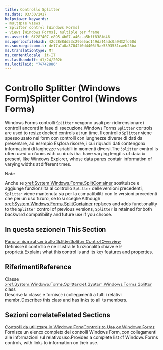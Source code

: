 ```yaml
---
title: Controllo Splitter
ms.date: 03/30/2017
helpviewer_keywords:
- multiple views
- Splitter control [Windows Forms]
- views [Windows Forms], multiple per frame
ms.assetid: 6f287407-e895-4b07-a46a-a5bff8388d46
ms.openlocfilehash: 42c28d8dd53c29be5ac149da44adc0a9482fd60d
ms.sourcegitcommit: de17a7a0a37042f0d4406f5ae5393531caeb25ba
ms.translationtype: MT
ms.contentlocale: it-IT
ms.lasthandoff: 01/24/2020
ms.locfileid: "76742886"
---
```

# <a name="splitter-control-windows-forms"></a><span data-ttu-id="4d8dc-102">Controllo Splitter (Windows Form)</span><span class="sxs-lookup"><span data-stu-id="4d8dc-102">Splitter Control (Windows Forms)</span></span>
<span data-ttu-id="4d8dc-103">Windows Forms controlli `Splitter` vengono usati per ridimensionare i controlli ancorati in fase di esecuzione.</span><span class="sxs-lookup"><span data-stu-id="4d8dc-103">Windows Forms `Splitter` controls are used to resize docked controls at run time.</span></span> <span data-ttu-id="4d8dc-104">Il controllo `Splitter` viene spesso usato nei form con controlli con lunghezze diverse di dati da presentare, ad esempio Esplora risorse, i cui riquadri dati contengono informazioni di larghezze variabili in momenti diversi.</span><span class="sxs-lookup"><span data-stu-id="4d8dc-104">The `Splitter` control is often used on forms with controls that have varying lengths of data to present, like Windows Explorer, whose data panes contain information of varying widths at different times.</span></span>  
  
> [!NOTE]
> <span data-ttu-id="4d8dc-105">Anche se <xref:System.Windows.Forms.SplitContainer> sostituisce e aggiunge funzionalità al controllo `Splitter` delle versioni precedenti, `Splitter` viene mantenuta sia per la compatibilità con le versioni precedenti che per un uso futuro, se lo si sceglie.</span><span class="sxs-lookup"><span data-stu-id="4d8dc-105">Although <xref:System.Windows.Forms.SplitContainer> replaces and adds functionality to the `Splitter` control of previous versions, `Splitter` is retained for both backward compatibility and future use if you choose.</span></span>  
  
## <a name="in-this-section"></a><span data-ttu-id="4d8dc-106">In questa sezione</span><span class="sxs-lookup"><span data-stu-id="4d8dc-106">In This Section</span></span>  
 [<span data-ttu-id="4d8dc-107">Panoramica sul controllo Splitter</span><span class="sxs-lookup"><span data-stu-id="4d8dc-107">Splitter Control Overview</span></span>](splitter-control-overview-windows-forms.md)  
 <span data-ttu-id="4d8dc-108">Definisce il controllo e ne illustra le funzionalità chiave e le proprietà.</span><span class="sxs-lookup"><span data-stu-id="4d8dc-108">Explains what this control is and its key features and properties.</span></span>  
  
## <a name="reference"></a><span data-ttu-id="4d8dc-109">Riferimenti</span><span class="sxs-lookup"><span data-stu-id="4d8dc-109">Reference</span></span>  
 <span data-ttu-id="4d8dc-110">Classe <xref:System.Windows.Forms.Splitter></span><span class="sxs-lookup"><span data-stu-id="4d8dc-110"><xref:System.Windows.Forms.Splitter> class</span></span>  
 <span data-ttu-id="4d8dc-111">Descrive la classe e fornisce i collegamenti a tutti i relativi membri.</span><span class="sxs-lookup"><span data-stu-id="4d8dc-111">Describes this class and has links to all its members.</span></span>  
  
## <a name="related-sections"></a><span data-ttu-id="4d8dc-112">Sezioni correlate</span><span class="sxs-lookup"><span data-stu-id="4d8dc-112">Related Sections</span></span>  
 [<span data-ttu-id="4d8dc-113">Controlli da utilizzare in Windows Form</span><span class="sxs-lookup"><span data-stu-id="4d8dc-113">Controls to Use on Windows Forms</span></span>](controls-to-use-on-windows-forms.md)  
 <span data-ttu-id="4d8dc-114">Fornisce un elenco completo dei controlli Windows Form, con collegamenti alle informazioni sul relativo uso.</span><span class="sxs-lookup"><span data-stu-id="4d8dc-114">Provides a complete list of Windows Forms controls, with links to information on their use.</span></span>
